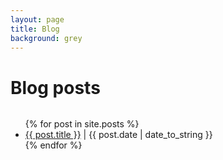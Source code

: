 ```yaml
---
layout: page
title: Blog
background: grey
---
```


# Blog posts

<ul style="margin-top:2rem;">
  {% for post in site.posts %}
    <li>
      <a href="{{ post.url }}">{{ post.title }}</a>
      |
      {{ post.date | date_to_string }}
    </li>
  {% endfor %}
</ul>

